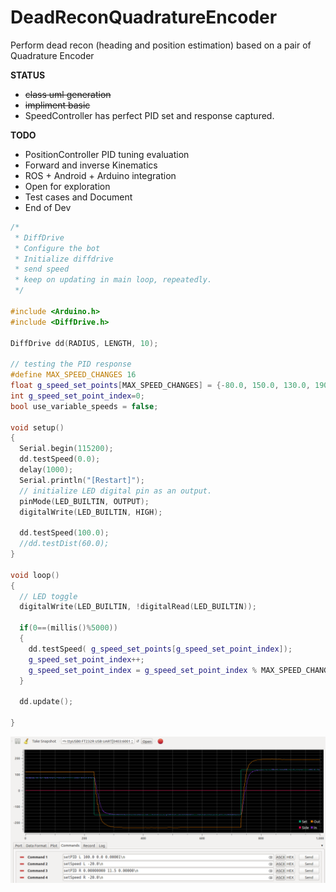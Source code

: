 # DeadReconQuadratureEncoder
Perform dead recon (heading and position estimation) based on a pair of Quadrature Encoder

**STATUS**
 - ~~class uml generation~~
 - ~~impliment basic~~
 - SpeedController has perfect PID set and response captured.
 
**TODO**
 - PositionController PID tuning evaluation
 - Forward and inverse Kinematics
 - ROS + Android + Arduino integration
 - Open for exploration
 - Test cases and Document 
 - End of Dev
  
``` c++
/*
 * DiffDrive
 * Configure the bot
 * Initialize diffdrive
 * send speed
 * keep on updating in main loop, repeatedly.
 */

#include <Arduino.h>
#include <DiffDrive.h>

DiffDrive dd(RADIUS, LENGTH, 10);

// testing the PID response
#define MAX_SPEED_CHANGES 16
float g_speed_set_points[MAX_SPEED_CHANGES] = {-80.0, 150.0, 130.0, 190.0, 120.0, 60.0, 220.0, 80.0, 40.0, 70.0, -50, -100, -150, -210, 0, 150};
int g_speed_set_point_index=0;
bool use_variable_speeds = false;

void setup()
{
  Serial.begin(115200);
  dd.testSpeed(0.0);
  delay(1000);
  Serial.println("[Restart]");
  // initialize LED digital pin as an output.
  pinMode(LED_BUILTIN, OUTPUT);
  digitalWrite(LED_BUILTIN, HIGH);

  dd.testSpeed(100.0);
  //dd.testDist(60.0);
}

void loop()
{
  // LED toggle
  digitalWrite(LED_BUILTIN, !digitalRead(LED_BUILTIN));

  if(0==(millis()%5000))
  {
    dd.testSpeed( g_speed_set_points[g_speed_set_point_index]);
    g_speed_set_point_index++;
    g_speed_set_point_index = g_speed_set_point_index % MAX_SPEED_CHANGES;
  }

  dd.update();

}
```
[![N|Solid](https://raw.githubusercontent.com/PassionForRobotics/DeadReconQuadratureEncoder/master/robot/img/speedcontroller_pid_response.png)](https://github.com/PassionForRobotics/DeadReconQuadratureEncoder/tree/4819c54bddf1a7e8d9cc2ce244a2f11f672f5620/robot)
